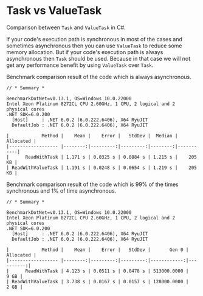 # Task vs ValueTask

Comparison between `Task` and `ValueTask` in C#.

If your code's execution path is synchronous in most of the cases and sometimes asynchronous then you can use `ValueTask` to reduce some memory allocation. But if your code's execution path is always asynchronous then `Task` should be used. Because in that case we will not get any performance benefit by using `ValueTask` over `Task`.

Benchmark comparison result of the code which is always asynchronous.

```
// * Summary *

BenchmarkDotNet=v0.13.1, OS=Windows 10.0.22000
Intel Xeon Platinum 8272CL CPU 2.60GHz, 1 CPU, 2 logical and 2 physical cores
.NET SDK=6.0.200
  [Host]     : .NET 6.0.2 (6.0.222.6406), X64 RyuJIT
  DefaultJob : .NET 6.0.2 (6.0.222.6406), X64 RyuJIT

|            Method |    Mean |    Error |   StdDev |  Median | Allocated |
|------------------ |--------:|---------:|---------:|--------:|----------:|
|      ReadWithTask | 1.171 s | 0.0325 s | 0.0884 s | 1.215 s |    205 KB |
| ReadWithValueTask | 1.191 s | 0.0248 s | 0.0654 s | 1.219 s |    205 KB |
```

Benchmark comparison result of the code which is 99% of the times synchronous and 1% of time asynchronous.

```
// * Summary *

BenchmarkDotNet=v0.13.1, OS=Windows 10.0.22000
Intel Xeon Platinum 8272CL CPU 2.60GHz, 1 CPU, 2 logical and 2 physical cores
.NET SDK=6.0.200
  [Host]     : .NET 6.0.2 (6.0.222.6406), X64 RyuJIT
  DefaultJob : .NET 6.0.2 (6.0.222.6406), X64 RyuJIT

|            Method |    Mean |    Error |   StdDev |       Gen 0 | Allocated |
|------------------ |--------:|---------:|---------:|------------:|----------:|
|      ReadWithTask | 4.123 s | 0.0511 s | 0.0478 s | 513000.0000 |      9 GB |
| ReadWithValueTask | 3.738 s | 0.0167 s | 0.0157 s | 128000.0000 |      2 GB |
```
